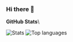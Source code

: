 ### Hi there 👋

<!--
**DwmEnjoyer/DwmEnjoyer** is a ✨ _special_ ✨ repository because its `README.md` (this file) appears on your GitHub profile.

Here are some ideas to get you started:

- 🔭 I’m currently working on ...
- 🌱 I’m currently learning ...
- 👯 I’m looking to collaborate on ...
- 🤔 I’m looking for help with ...
- 💬 Ask me about ...
- 📫 How to reach me: ...
- 😄 Pronouns: ...
- ⚡ Fun fact: ...
-->
**GitHub Stats**\

![Stats](https://github-readme-stats.vercel.app/api/?username=DwmEnjoyer&layout=compact&show_icons=true&include_all_commits=true&hide_border=true&theme=tokyonight)
![Top languages](https://github-readme-stats.vercel.app/api/top-langs/?username=DwmEnjoyer&layout=compact&theme=tokyonigh)
